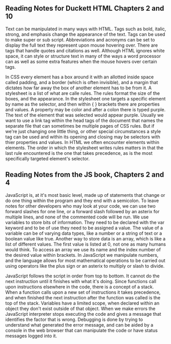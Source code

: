 ## Reading Notes for Duckett HTML Chapters 2 and 10

Text can be manipulated in many ways with HTML. Tags such as bold, italic, strong, and emphasis change the appearance of the text.
Tags can be used to make super or sub script. Abbreviations and acronyms can be set to display the full text they represent upon mouse hovering over.
There are tags that handle quotes and citations as well. Although HTML ignores white space, it can style or structure text in many of the ways
a word processor can as well as some extra features when the mouse hovers over certain tags.

In CSS every element has a box around it with an allotted inside space called padding, and a border (which is often invisible), and a margin that 
dictates how far away the box of another element has to be from it. A stylesheet is a list of what are calle rules. The rules format
the size of the boxes, and the appearance.  In the stylesheet one targets a specific element by name as the selector, and then within { } brackets
there are properties and values. A property may be color and after a colon there is typed purple. The text of the element that was
selected would appear purple. Usually we want to use a link tag within the head tags of the document that names the separate file that can sometimes
be multiple pages of CSS rules. But if we're just changing one little thing, or other special circumstances a style tag can be used and within its
opening and closing may be selectors with thier properties and values.  In HTML we often encounter elements within elements. The order in which the 
stylesheet writes rules matters in that the last rule encountered is the one that takes precedence, as is the most specifically targeted element's
selector.

## Reading Notes from the JS book, Chapters 2 and 4

JavaScript is, at it's most basic level, made up of statements that change or do one thing within the program and they end with a semicolon.
To leave notes for other developers who may look at your code, we can use two forward slashes for one line, or a forward slash followed by
an asterix for multiple lines, and none of the commented code will be run. We use variables to store bits of information. They need to be declared
with the var keyword and to be of use they need to be assigned a value. The value of a variable can be of varying data types, like a number or a 
string of text or a boolean value like true. Another way to store data is an array, which is like a list of different values. The first value is
listed at 0, not one as many humans would think. To access an array we use its name and the index number of the desired value within brackets.
In JavaScript we manipulate numbers, and the language allows for most mathematical operations to be carried out using operators like the plus 
sign or an asterix to multiply or slash to divide.

JavaScript follows the script in order from top to bottom. It cannot do the next instruction until it finishes with what it's doing. 
Since functions call upon instructions elsewhere in the code, there is a concept of a stack. When a function calls upon a new set of
instructions it takes precedence, and when finished the next instruction after the function was called is the top of the stack.
Variables have a limited scope, when declared within an object they don't exist outside of that object. When we make errors the JavaScript
interpreter stops executing the code and gives a message that identifies the factor that is wrong. Debugging is done by trying to understand
what generated the error message, and can be aided by a console in the web browser that can manipulate the code or have status messages
logged into it. 
